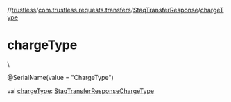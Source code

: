 //[trustless](../../../index.md)/[com.trustless.requests.transfers](../index.md)/[StaqTransferResponse](index.md)/[chargeType](charge-type.md)

# chargeType

\

@SerialName(value = &quot;ChargeType&quot;)

val [chargeType](charge-type.md): [StaqTransferResponseChargeType](../-staq-transfer-response-charge-type/index.md)
